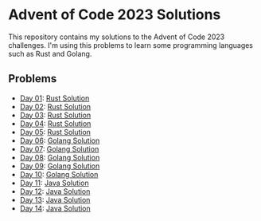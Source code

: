 # Advent of Code 2023 Solutions

This repository contains my solutions to the Advent of Code 2023 challenges. I'm using this problems to learn some programming languages such as Rust and Golang.

## Problems

- [Day 01](day01/description.txt): [Rust Solution](day01/src/main.rs)
- [Day 02](day02/description.txt): [Rust Solution](day02/src/main.rs)
- [Day 03](day03/description.txt): [Rust Solution](day03/src/main.rs)
- [Day 04](day04/description.txt): [Rust Solution](day04/src/main.rs)
- [Day 05](day05/description.txt): [Rust Solution](day05/src/main.rs)
- [Day 06](day06/description.txt): [Golang Solution](day06/main.go)
- [Day 07](day07/description.txt): [Golang Solution](day07/main.go)
- [Day 08](day08/description.txt): [Golang Solution](day08/main.go)
- [Day 09](day09/description.txt): [Golang Solution](day09/main.go)
- [Day 10](day10/description.txt): [Golang Solution](day10/main.go)
- [Day 11](day11/description.txt): [Java Solution](day11/Main.java)
- [Day 12](day12/description.txt): [Java Solution](day12/Main.java)
- [Day 13](day13/description.txt): [Java Solution](day13/Main.java)
- [Day 14](day14/description.txt): [Java Solution](day14/Main.java)
